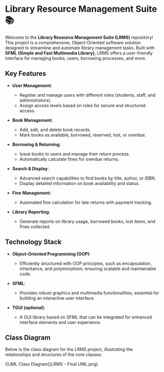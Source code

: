 # Library Resource Management Suite 📚

Welcome to the **Library Resource Management Suite (LRMS)** repository! This project is a comprehensive, Object-Oriented software solution designed to streamline and automate library management tasks. Built with **SFML (Simple and Fast Multimedia Library)**, LRMS offers a user-friendly interface for managing books, users, borrowing processes, and more.

## Key Features

- **User Management**: 
  - Register and manage users with different roles (students, staff, and administrators).
  - Assign access levels based on roles for secure and structured access.

- **Book Management**: 
  - Add, edit, and delete book records.
  - Mark books as available, borrowed, reserved, lost, or overdue.
  
- **Borrowing & Returning**: 
  - Issue books to users and manage their return process.
  - Automatically calculate fines for overdue returns.

- **Search & Display**: 
  - Advanced search capabilities to find books by title, author, or ISBN.
  - Display detailed information on book availability and status.

- **Fine Management**: 
  - Automated fine calculation for late returns with payment tracking.

- **Library Reporting**: 
  - Generate reports on library usage, borrowed books, lost items, and fines collected.

## Technology Stack

- **Object-Oriented Programming (OOP)**: 
  - Efficiently structured with OOP principles, such as encapsulation, inheritance, and polymorphism, ensuring scalable and maintainable code.
  
- **SFML**: 
  - Provides robust graphics and multimedia functionalities, essential for building an interactive user interface.
  
- **TGUI (optional)**: 
  - A GUI library based on SFML that can be integrated for enhanced interface elements and user experience.

## Class Diagram

Below is the class diagram for the LRMS project, illustrating the relationships and structures of the core classes:

![UML Class Diagram](LRMS - Final UML.png)

